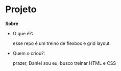 # Projeto

**Sobre**

* O que é?:

  esse repo é um treino de flexbox e grid layout.

* Quem o criou?:

  prazer, Daniel sou eu, busco treinar HTML e CSS
